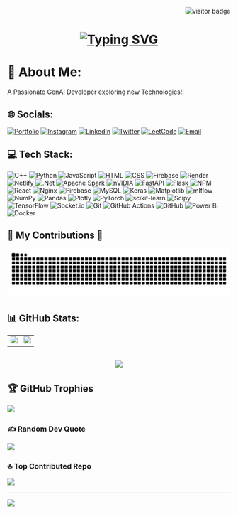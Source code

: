 <!-- Visitor Counter (Top Right Corner) -->
<p align="right">
  <img src="https://komarev.com/ghpvc/?username=adarshukla3005&label=Visitors&color=0e75b6&style=flat" alt="visitor badge"/>
</p>

<!-- Header Section -->
<h1 align="center">
  <a href="https://git.io/typing-svg">
    <img src="https://readme-typing-svg.herokuapp.com?font=Righteous&size=35&center=true&vCenter=true&width=500&height=70&duration=4000&lines=Hi+There!+👋;+I'm+Adarsh+Shukla!;" alt="Typing SVG" />
  </a>
</h1>

# 💫 About Me:
A Passionate GenAI Developer exploring new Technologies!!


## 🌐 Socials:
[![Portfolio](https://img.shields.io/badge/Portfolio-%23000000.svg?logo=About.me&logoColor=white)](https://adarshukla.netlify.app/)
[![Instagram](https://img.shields.io/badge/Instagram-%23E4405F.svg?logo=instagram&logoColor=white)](https://instagram.com/adarsh_shukla30)
[![LinkedIn](https://img.shields.io/badge/LinkedIn-%230077B5.svg?logo=linkedin&logoColor=white)](https://linkedin.com/in/adarsh-shukla30)
[![Twitter](https://img.shields.io/badge/X-%23000000.svg?logo=x&logoColor=white)](https://x.com/AdarshSh30)
[![LeetCode](https://img.shields.io/badge/Leetcode-000100?logo=Leetcode&logoColor=random)](https://leetcode.com/u/godzilla30/)
[![Email](https://img.shields.io/badge/Email-D14836?logo=gmail&logoColor=white)](mailto:adarshukla3005@gmail.com)

## 💻 Tech Stack:
![C++](https://img.shields.io/badge/c++-%2300599C.svg?style=plastic&logo=c%2B%2B&logoColor=white) ![Python](https://img.shields.io/badge/python-3670A0?style=plastic&logo=python&logoColor=ffdd54) ![JavaScript](https://img.shields.io/badge/javascript-%23323330.svg?style=plastic&logo=javascript&logoColor=%23F7DF1E) ![HTML](https://img.shields.io/badge/html5-%23E34F26.svg?style=plastic&logo=html5&logoColor=white) ![CSS](https://img.shields.io/badge/css3-%231572B6.svg?style=plastic&logo=css3&logoColor=white) ![Firebase](https://img.shields.io/badge/firebase-%23039BE5.svg?style=plastic&logo=firebase) ![Render](https://img.shields.io/badge/Render-%46E3B7.svg?style=plastic&logo=render&logoColor=white) ![Netlify](https://img.shields.io/badge/netlify-%23000000.svg?style=plastic&logo=netlify&logoColor=#00C7B7) ![.Net](https://img.shields.io/badge/.NET-5C2D91?style=plastic&logo=.net&logoColor=white) ![Apache Spark](https://img.shields.io/badge/Apache%20Spark-FDEE21?style=plastic&logo=apachespark&logoColor=black) ![nVIDIA](https://img.shields.io/badge/cuda-000000.svg?style=plastic&logo=nVIDIA&logoColor=green) ![FastAPI](https://img.shields.io/badge/FastAPI-005571?style=plastic&logo=fastapi) ![Flask](https://img.shields.io/badge/flask-%23000.svg?style=plastic&logo=flask&logoColor=white) ![NPM](https://img.shields.io/badge/NPM-%23CB3837.svg?style=plastic&logo=npm&logoColor=white) ![React](https://img.shields.io/badge/react-%2320232a.svg?style=plastic&logo=react&logoColor=%2361DAFB) ![Nginx](https://img.shields.io/badge/nginx-%23009639.svg?style=plastic&logo=nginx&logoColor=white) ![Firebase](https://img.shields.io/badge/firebase-a08021?style=plastic&logo=firebase&logoColor=ffcd34) ![MySQL](https://img.shields.io/badge/mysql-4479A1.svg?style=plastic&logo=mysql&logoColor=white) ![Keras](https://img.shields.io/badge/Keras-%23D00000.svg?style=plastic&logo=Keras&logoColor=white) ![Matplotlib](https://img.shields.io/badge/Matplotlib-%23ffffff.svg?style=plastic&logo=Matplotlib&logoColor=black) ![mlflow](https://img.shields.io/badge/mlflow-%23d9ead3.svg?style=plastic&logo=numpy&logoColor=blue) ![NumPy](https://img.shields.io/badge/numpy-%23013243.svg?style=plastic&logo=numpy&logoColor=white) ![Pandas](https://img.shields.io/badge/pandas-%23150458.svg?style=plastic&logo=pandas&logoColor=white) ![Plotly](https://img.shields.io/badge/Plotly-%233F4F75.svg?style=plastic&logo=plotly&logoColor=white) ![PyTorch](https://img.shields.io/badge/PyTorch-%23EE4C2C.svg?style=plastic&logo=PyTorch&logoColor=white) ![scikit-learn](https://img.shields.io/badge/scikit--learn-%23F7931E.svg?style=plastic&logo=scikit-learn&logoColor=white) ![Scipy](https://img.shields.io/badge/SciPy-%230C55A5.svg?style=plastic&logo=scipy&logoColor=%white) ![TensorFlow](https://img.shields.io/badge/TensorFlow-%23FF6F00.svg?style=plastic&logo=TensorFlow&logoColor=white) ![Socket.io](https://img.shields.io/badge/Socket.io-black?style=plastic&logo=socket.io&badgeColor=010101) ![Git](https://img.shields.io/badge/git-%23F05033.svg?style=plastic&logo=git&logoColor=white) ![GitHub Actions](https://img.shields.io/badge/github%20actions-%232671E5.svg?style=plastic&logo=githubactions&logoColor=white) ![GitHub](https://img.shields.io/badge/github-%23121011.svg?style=plastic&logo=github&logoColor=white) ![Power Bi](https://img.shields.io/badge/power_bi-F2C811?style=plastic&logo=powerbi&logoColor=black) ![Docker](https://img.shields.io/badge/docker-%230db7ed.svg?style=plastic&logo=docker&logoColor=white) 


## 🐍 My Contributions 🐍</h2>
  <img alt="snake eating my contributions" src="https://raw.githubusercontent.com/adarshukla3005/adarshukla3005/output/github-contribution-grid-snake.svg" />


## 📊 GitHub Stats:
<div align="center">

  <!-- First row: two images side by side -->
  <table>
    <tr>
      <td>
        <img src="https://github-readme-stats.vercel.app/api?username=adarshukla3005&theme=gruvbox&hide_border=false&include_all_commits=true&count_private=false" width="420"/>
      </td>
      <td>
        <img src="https://nirzak-streak-stats.vercel.app/?user=adarshukla3005&theme=gruvbox&hide_border=false" width="460"/>
      </td>
    </tr>
  </table>

  <br/>

  <!-- Second row: single image -->
  <img src="https://github-readme-stats.vercel.app/api/top-langs/?username=adarshukla3005&theme=gruvbox&hide_border=false&include_all_commits=true&count_private=false&layout=compact" width="380"/>

</div>


## 🏆 GitHub Trophies
![](https://github-profile-trophy.vercel.app/?username=adarshukla3005&theme=radical&no-frame=false&no-bg=false&margin-w=4)

### ✍️ Random Dev Quote
![](https://quotes-github-readme.vercel.app/api?type=horizontal&theme=radical)

### 🔝 Top Contributed Repo
![](https://github-contributor-stats.vercel.app/api?username=adarshukla3005&limit=5&theme=dark&combine_all_yearly_contributions=true)

---
[![](https://visitcount.itsvg.in/api?id=adarshukla3005&icon=0&color=0)](https://visitcount.itsvg.in)

<!-- Proudly created with GPRM ( https://gprm.itsvg.in ) -->
